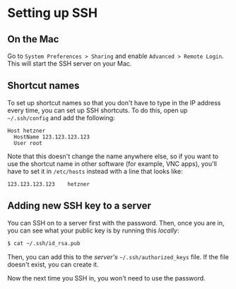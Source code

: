 # Setting up SSH

## On the Mac

Go to `System Preferences > Sharing` and enable `Advanced > Remote Login`. This will start the SSH server on your Mac.

## Shortcut names

To set up shortcut names so that you don't have to type in the IP address every time, you can set up SSH shortcuts. To do this, open up `~/.ssh/config` and add the following:

```
Host hetzner
  HostName 123.123.123.123
  User root

```

Note that this doesn't change the name anywhere else, so if you want to use the shortcut name in other software (for example, VNC apps), you'll have to set it in `/etc/hosts` instead with a line that looks like:

```
123.123.123.123    hetzner
```

## Adding new SSH key to a server

You can SSH on to a server first with the password. Then, once you are in, you can see what your public key is by running this *locally*:

```bash
$ cat ~/.ssh/id_rsa.pub
```

Then, you can add this to the *server's* `~/.ssh/authorized_keys` file. If the file doesn't exist, you can create it.

Now the next time you SSH in, you won't need to use the password.
